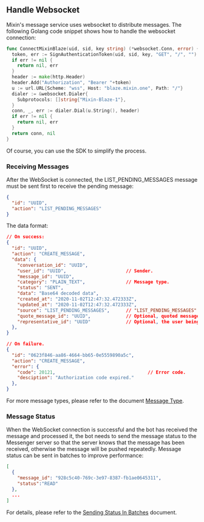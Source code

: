
## Handle Websocket

Mixin's message service uses websocket to distribute messages. The following Golang code snippet shows how to handle the websocket connection:

```go
func ConnectMixinBlaze(uid, sid, key string) (*websocket.Conn, error) {
  token, err := SignAuthenticationToken(uid, sid, key, "GET", "/", "")
  if err != nil {
    return nil, err
  }
  header := make(http.Header)
  header.Add("Authorization", "Bearer "+token)
  u := url.URL{Scheme: "wss", Host: "blaze.mixin.one", Path: "/"}
  dialer := &websocket.Dialer{
    Subprotocols: []string{"Mixin-Blaze-1"},
  }
  conn, _, err := dialer.Dial(u.String(), header)
  if err != nil {
    return nil, err
  }
  return conn, nil
}
```

Of course, you can use the SDK to simplify the process.

### Receiving Messages

After the WebSocket is connected, the LIST_PENDING_MESSAGES message must be sent first to receive the pending message:

```json
{
  "id": "UUID",
  "action": "LIST_PENDING_MESSAGES"
}
```

The data format:

```json
// On success:
{
  "id": "UUID",
  "action": "CREATE_MESSAGE",
  "data": {
    "conversation_id": "UUID",
    "user_id": "UUID",                      // Sender.
    "message_id": "UUID",
    "category": "PLAIN_TEXT",               // Message type.
    "status": "SENT",
    "data": "Base64 decoded data",
    "created_at": "2020-11-02T12:47:32.472333Z",
    "updated_at": "2020-11-02T12:47:32.472333Z",
    "source": "LIST_PENDING_MESSAGES",      // "LIST_PENDING_MESSAGES" or empty.
    "quote_message_id": "UUID",             // Optional, quoted message.
    "representative_id": "UUID"             // Optional, the user being replaced.
  },
}

// On failure.
{
  "id": "0623f846-aa86-4664-bb65-0e5559890a5c",
  "action": "CREATE_MESSAGE",
  "error": {
    "code": 20121,                                  // Error code.
    "desciption": "Authorization code expired."
  },
}
```

For more message types, please refer to the document [Message Type](../api/messages/category).

### Message Status

When the WebSocket connection is successful and the bot has received the message and processed it, the bot needs to send the message status to the Messenger server so that the server knows that the message has been received, otherwise the message will be pushed repeatedly. Message status can be sent in batches to improve performance:

```json
[
  {
    "message_id": "928c5c40-769c-3e97-8387-fb1ae0645311",
    "status":"READ"
  },
  ...
]
```

For details, please refer to the [Sending Status In Batches](../api/messages/acknowledgements) document.